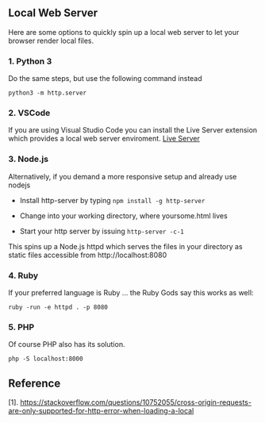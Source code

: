 ## Local Web Server

Here are some options to quickly spin up a local web server to let your browser render local files.

### 1. Python 3
Do the same steps, but use the following command 
instead
```
python3 -m http.server
```

### 2. VSCode
If you are using Visual Studio Code you can install the Live Server extension which provides a local web server enviroment.
[Live Server](https://marketplace.visualstudio.com/items?itemName=ritwickdey.LiveServer)

### 3. Node.js
Alternatively, if you demand a more responsive setup and already use nodejs

- Install http-server by typing ```npm install -g http-server```

- Change into your working directory, where yoursome.html lives

- Start your http server by issuing ```http-server -c-1```

This spins up a Node.js httpd which serves the files in your directory as static files accessible from http://localhost:8080 

### 4. Ruby
If your preferred language is Ruby ... the Ruby Gods say this works as well:

```
ruby -run -e httpd . -p 8080
```

### 5. PHP
Of course PHP also has its solution.
```
php -S localhost:8000
```

## Reference 
[1].  https://stackoverflow.com/questions/10752055/cross-origin-requests-are-only-supported-for-http-error-when-loading-a-local